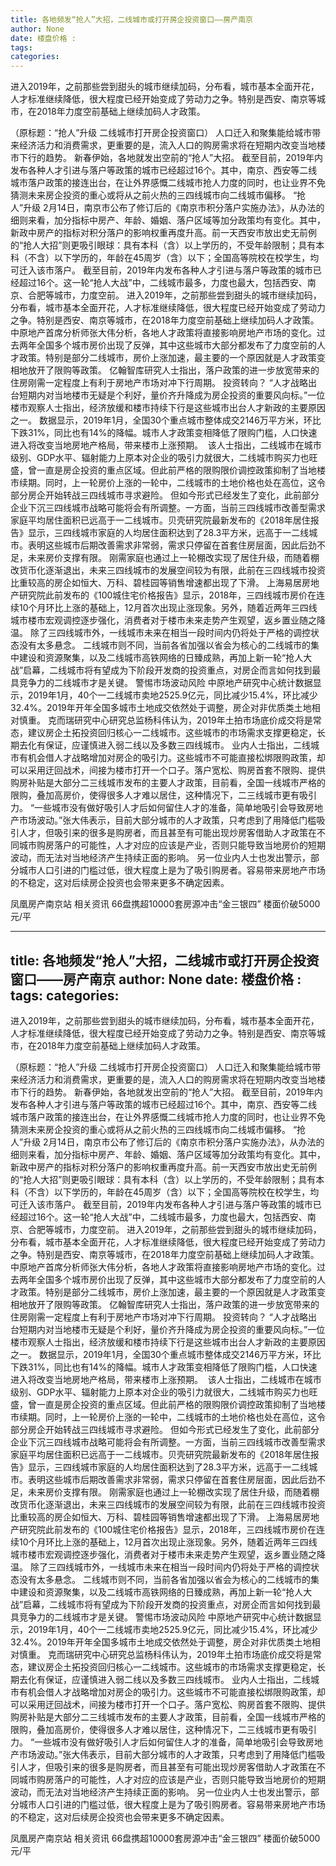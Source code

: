 ```yaml
---
title: 各地频发“抢人”大招，二线城市或打开房企投资窗口——房产南京
author: None
date: 楼盘价格 : 
tags: 
categories: 
---
```

进入2019年，之前那些尝到甜头的城市继续加码，分布看，城市基本全面开花，人才标准继续降低，很大程度已经开始变成了劳动力之争。特别是西安、南京等城市，在2018年力度空前基础上继续加码人才政策。
<!-- more -->
（原标题：“抢人”升级 二线城市打开房企投资窗口）
人口迁入和聚集能给城市带来经济活力和消费需求，更重要的是，流入人口的购房需求将在短期内改变当地楼市下行的趋势。
新春伊始，各地就发出空前的“抢人”大招。 截至目前，2019年内发布各种人才引进与落户等政策的城市已经超过16个。其中，南京、西安等二线城市落户政策的接连出台，在让外界感慨二线城市抢人力度的同时，也让业界不免猜测未来房企投资的重心或将从之前火热的三四线城市向二线城市偏移。
“抢人”升级
2月14日，南京市公布了修订后的《南京市积分落户实施办法》，从办法的细则来看，加分指标中房产、年龄、婚姻、落户区域等加分政策均有变化。其中，新政中房产的指标对积分落户的影响权重再度升高。前一天西安市放出史无前例的“抢人大招”则更吸引眼球：具有本科（含）以上学历的，不受年龄限制；具有本科（不含）以下学历的，年龄在45周岁（含）以下；全国高等院校在校学生，均可迁入该市落户。
截至目前，2019年内发布各种人才引进与落户等政策的城市已经超过16个。这一轮“抢人大战”中，二线城市最多，力度也最大，包括西安、南京、合肥等城市，力度空前。
进入2019年，之前那些尝到甜头的城市继续加码，分布看，城市基本全面开花，人才标准继续降低，很大程度已经开始变成了劳动力之争。特别是西安、南京等城市，在2018年力度空前基础上继续加码人才政策。
中原地产首席分析师张大伟分析，各地人才政策将直接影响房地产市场的变化。过去两年全国多个城市房价出现了反弹，其中这些城市大部分都发布了力度空前的人才政策。特别是部分二线城市，房价上涨加速，最主要的一个原因就是人才政策变相地放开了限购等政策。
亿翰智库研究人士指出，落户政策的进一步放宽带来的住房刚需一定程度上有利于房地产市场对冲下行周期。
投资转向？
“人才战略出台短期内对当地楼市无疑是个利好，量价齐升降成为房企投资的重要风向标。”一位楼市观察人士指出，经济放缓和楼市持续下行是这些城市出台人才新政的主要原因之一。
数据显示，2019年1月，全国30个重点城市整体成交2146万平方米，环比下跌31%，同比也有14%的降幅。城市人才政策变相降低了限购门槛，人口快速进入将改变当地房地产格局，带来楼市上涨预期。 
该人士指出，二线城市在城市级别、GDP水平、辐射能力上原本对企业的吸引力就很大，二线城市购买力也旺盛，曾一直是房企投资的重点区域。但此前严格的限购限价调控政策抑制了当地楼市续期。同时，上一轮房价上涨的一轮中，二线城市的土地价格也处在高位，这令部分房企开始转战三四线城市寻求避险。
但如今形式已经发生了变化，此前部分企业下沉三四线城市战略可能将会有所调整。一方面，当前三四线城市改善型需求家庭平均居住面积已远高于一二线城市。贝壳研究院最新发布的《2018年居住报告》显示，三四线城市家庭的人均居住面积达到了28.3平方米，远高于一二线城市。表明这些城市后期改善需求非常弱，需求只停留在首套住房层面，因此后劲不足，未来房价支撑有限。
刚需家庭也通过上一轮棚改实现了居住升级，而随着棚改货币化逐渐退出，未来三四线城市的发展空间较为有限，此前在三四线城市投资比重较高的房企如恒大、万科、碧桂园等销售增速都出现了下滑。
上海易居房地产研究院此前发布的《100城住宅价格报告》显示，2018年，三四线城市房价在连续10个月环比上涨的基础上，12月首次出现止涨现象。另外，随着近两年三四线城市楼市宏观调控逐步强化，消费者对于楼市未来走势产生观望，返乡置业随之降温。
除了三四线城市外，一线城市未来在相当一段时间内仍将处于严格的调控状态没有太多悬念。
二线城市则不同，当前各省加强以省会为核心的二线城市的集中建设和资源聚集，以及二线城市高铁网络的日臻成熟，再加上新一轮“抢人大战”启幕，二线城市将有望成为下阶段开发商的投资重点，对房企而言如何找到最具竞争力的二线城市才是关键。
警惕市场波动风险
中原地产研究中心统计数据显示，2019年1月，40个一二线城市卖地2525.9亿元，同比减少15.4%，环比减少32.4%。2019年开年全国多城市土地成交依然处于调整，房企对非优质类土地相对慎重。
克而瑞研究中心研究总监杨科伟认为，2019年土拍市场底价成交将是常态，建议房企土拓投资回归核心一二线城市。这些城市的市场需求支撑更稳定，长期去化有保证，应谨慎进入弱二线以及多数三四线城市。
业内人士指出，二线城市有机会借人才战略增加对房企的吸引力。这些城市不可能直接松绑限购政策，却可以采用迂回战术，间接为楼市打开一个口子。落户宽松、购房首套不限购、提供购房补贴是大部分二三线城市发布的主要人才政策，目前看，全国一线城市严格的限购，叠加高房价，使得很多人才难以居住，这种情况下，二三线城市更有吸引力。
“一些城市没有做好吸引人才后如何留住人才的准备，简单地吸引会导致房地产市场波动。”张大伟表示，目前大部分城市的人才政策，只考虑到了用降低门槛吸引人才，但吸引来的很多是购房者，而且甚至有可能出现炒房客借助人才政策在不同城市购房落户的可能性，人才对应的应该是产业，否则只能导致当地房价的短期波动，而无法对当地经济产生持续正面的影响。
另一位业内人士也发出警示，部分城市人口引进的门槛过低，很大程度上是为了吸引购房者。容易带来房地产市场的不稳定，这对后续房企投资也会带来更多不确定因素。
                        
                        
                        
                        
                                        
                    
                    
                
                    
                    
                    
                
                    
                
凤凰房产南京站
相关资讯
66盘携超10000套房源冲击“金三银四”
楼面价破5000元/平
	                        
	                    
	                        
	                    
---
title: 各地频发“抢人”大招，二线城市或打开房企投资窗口——房产南京
author: None
date: 楼盘价格 : 
tags: 
categories: 
---
进入2019年，之前那些尝到甜头的城市继续加码，分布看，城市基本全面开花，人才标准继续降低，很大程度已经开始变成了劳动力之争。特别是西安、南京等城市，在2018年力度空前基础上继续加码人才政策。
<!-- more -->
（原标题：“抢人”升级 二线城市打开房企投资窗口）
人口迁入和聚集能给城市带来经济活力和消费需求，更重要的是，流入人口的购房需求将在短期内改变当地楼市下行的趋势。
新春伊始，各地就发出空前的“抢人”大招。 截至目前，2019年内发布各种人才引进与落户等政策的城市已经超过16个。其中，南京、西安等二线城市落户政策的接连出台，在让外界感慨二线城市抢人力度的同时，也让业界不免猜测未来房企投资的重心或将从之前火热的三四线城市向二线城市偏移。
“抢人”升级
2月14日，南京市公布了修订后的《南京市积分落户实施办法》，从办法的细则来看，加分指标中房产、年龄、婚姻、落户区域等加分政策均有变化。其中，新政中房产的指标对积分落户的影响权重再度升高。前一天西安市放出史无前例的“抢人大招”则更吸引眼球：具有本科（含）以上学历的，不受年龄限制；具有本科（不含）以下学历的，年龄在45周岁（含）以下；全国高等院校在校学生，均可迁入该市落户。
截至目前，2019年内发布各种人才引进与落户等政策的城市已经超过16个。这一轮“抢人大战”中，二线城市最多，力度也最大，包括西安、南京、合肥等城市，力度空前。
进入2019年，之前那些尝到甜头的城市继续加码，分布看，城市基本全面开花，人才标准继续降低，很大程度已经开始变成了劳动力之争。特别是西安、南京等城市，在2018年力度空前基础上继续加码人才政策。
中原地产首席分析师张大伟分析，各地人才政策将直接影响房地产市场的变化。过去两年全国多个城市房价出现了反弹，其中这些城市大部分都发布了力度空前的人才政策。特别是部分二线城市，房价上涨加速，最主要的一个原因就是人才政策变相地放开了限购等政策。
亿翰智库研究人士指出，落户政策的进一步放宽带来的住房刚需一定程度上有利于房地产市场对冲下行周期。
投资转向？
“人才战略出台短期内对当地楼市无疑是个利好，量价齐升降成为房企投资的重要风向标。”一位楼市观察人士指出，经济放缓和楼市持续下行是这些城市出台人才新政的主要原因之一。
数据显示，2019年1月，全国30个重点城市整体成交2146万平方米，环比下跌31%，同比也有14%的降幅。城市人才政策变相降低了限购门槛，人口快速进入将改变当地房地产格局，带来楼市上涨预期。 
该人士指出，二线城市在城市级别、GDP水平、辐射能力上原本对企业的吸引力就很大，二线城市购买力也旺盛，曾一直是房企投资的重点区域。但此前严格的限购限价调控政策抑制了当地楼市续期。同时，上一轮房价上涨的一轮中，二线城市的土地价格也处在高位，这令部分房企开始转战三四线城市寻求避险。
但如今形式已经发生了变化，此前部分企业下沉三四线城市战略可能将会有所调整。一方面，当前三四线城市改善型需求家庭平均居住面积已远高于一二线城市。贝壳研究院最新发布的《2018年居住报告》显示，三四线城市家庭的人均居住面积达到了28.3平方米，远高于一二线城市。表明这些城市后期改善需求非常弱，需求只停留在首套住房层面，因此后劲不足，未来房价支撑有限。
刚需家庭也通过上一轮棚改实现了居住升级，而随着棚改货币化逐渐退出，未来三四线城市的发展空间较为有限，此前在三四线城市投资比重较高的房企如恒大、万科、碧桂园等销售增速都出现了下滑。
上海易居房地产研究院此前发布的《100城住宅价格报告》显示，2018年，三四线城市房价在连续10个月环比上涨的基础上，12月首次出现止涨现象。另外，随着近两年三四线城市楼市宏观调控逐步强化，消费者对于楼市未来走势产生观望，返乡置业随之降温。
除了三四线城市外，一线城市未来在相当一段时间内仍将处于严格的调控状态没有太多悬念。
二线城市则不同，当前各省加强以省会为核心的二线城市的集中建设和资源聚集，以及二线城市高铁网络的日臻成熟，再加上新一轮“抢人大战”启幕，二线城市将有望成为下阶段开发商的投资重点，对房企而言如何找到最具竞争力的二线城市才是关键。
警惕市场波动风险
中原地产研究中心统计数据显示，2019年1月，40个一二线城市卖地2525.9亿元，同比减少15.4%，环比减少32.4%。2019年开年全国多城市土地成交依然处于调整，房企对非优质类土地相对慎重。
克而瑞研究中心研究总监杨科伟认为，2019年土拍市场底价成交将是常态，建议房企土拓投资回归核心一二线城市。这些城市的市场需求支撑更稳定，长期去化有保证，应谨慎进入弱二线以及多数三四线城市。
业内人士指出，二线城市有机会借人才战略增加对房企的吸引力。这些城市不可能直接松绑限购政策，却可以采用迂回战术，间接为楼市打开一个口子。落户宽松、购房首套不限购、提供购房补贴是大部分二三线城市发布的主要人才政策，目前看，全国一线城市严格的限购，叠加高房价，使得很多人才难以居住，这种情况下，二三线城市更有吸引力。
“一些城市没有做好吸引人才后如何留住人才的准备，简单地吸引会导致房地产市场波动。”张大伟表示，目前大部分城市的人才政策，只考虑到了用降低门槛吸引人才，但吸引来的很多是购房者，而且甚至有可能出现炒房客借助人才政策在不同城市购房落户的可能性，人才对应的应该是产业，否则只能导致当地房价的短期波动，而无法对当地经济产生持续正面的影响。
另一位业内人士也发出警示，部分城市人口引进的门槛过低，很大程度上是为了吸引购房者。容易带来房地产市场的不稳定，这对后续房企投资也会带来更多不确定因素。
                        
                        
                        
                        
                                        
                    
                    
                
                    
                    
                    
                
                    
                
凤凰房产南京站
相关资讯
66盘携超10000套房源冲击“金三银四”
楼面价破5000元/平
	                        
	                    
	                        
	                    
